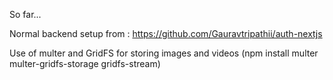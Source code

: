 So far...

Normal backend setup from : https://github.com/Gauravtripathii/auth-nextjs

Use of multer and GridFS for storing images and videos
(npm install multer multer-gridfs-storage gridfs-stream)

